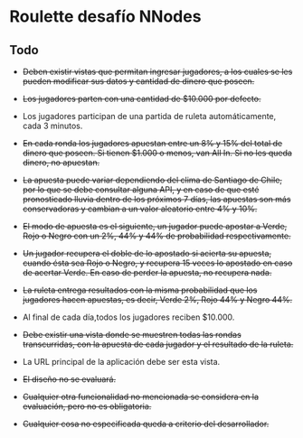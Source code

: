 Roulette desafío NNodes
==

Todo
--

* ~~Deben existir vistas que permitan ingresar jugadores, a los cuales se les pueden modificar sus datos y cantidad de dinero que poseen.~~

* ~~Los jugadores parten con una cantidad de $10.000 por defecto.~~

* Los jugadores participan de una partida de ruleta automáticamente, cada 3 minutos.

* ~~En cada ronda los jugadores apuestan entre un 8% y 15% del total de dinero que poseen. Si tienen $1.000 o menos, van All In. Si no les queda dinero, no apuestan.~~

* ~~La apuesta puede variar dependiendo del clima de Santiago de Chile, por lo que se debe consultar alguna API, y en caso de que esté pronosticado lluvia dentro de los próximos 7 días, las apuestas son más conservadoras y cambian a un valor aleatorio entre 4% y 10%.~~

* ~~El modo de apuesta es el siguiente, un jugador puede apostar a Verde, Rojo o Negro con un 2%, 44% y 44% de probabilidad respectivamente.~~

* ~~Un jugador recupera el doble de lo apostado si acierta su apuesta, cuando ésta sea Rojo o Negro, y recupera 15 veces lo apostado en caso de acertar Verde. En caso de perder la apuesta, no recupera nada.~~

* ~~La ruleta entrega resultados con la misma probabilidad que los jugadores hacen apuestas, es decir, Verde 2%, Rojo 44% y Negro 44%.~~

* Al final de cada día,todos los jugadores reciben $10.000.

* ~~Debe existir una vista donde se muestren todas las rondas transcurridas, con la apuesta de cada jugador y el resultado de la ruleta.~~

* La URL principal de la aplicación debe ser esta vista.

* ~~El diseño no se evaluará.~~

* ~~Cualquier otra funcionalidad no mencionada se considera en la evaluación, pero no es obligatoria.~~

* ~~Cualquier cosa no especificada queda a criterio del desarrollador.~~
